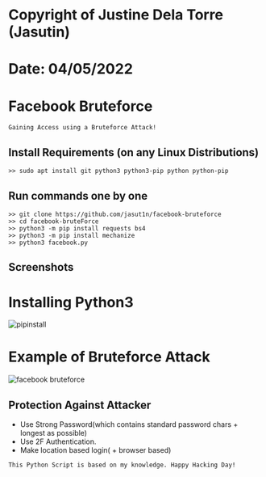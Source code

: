 # Copyright of Justine Dela Torre (Jasutin)
# Date: 04/05/2022

# Facebook Bruteforce
```
Gaining Access using a Bruteforce Attack! 
```

## Install Requirements (on any Linux Distributions)
```
>> sudo apt install git python3 python3-pip python python-pip
```

## Run commands one by one
```
>> git clone https://github.com/jasut1n/facebook-bruteforce
>> cd facebook-bruteForce
>> python3 -m pip install requests bs4
>> python3 -m pip install mechanize
>> python3 facebook.py
```

## Screenshots

# Installing Python3
![pipinstall](https://user-images.githubusercontent.com/97047918/161685411-3017743b-af5c-40a6-86f0-3df019217332.png)

# Example of Bruteforce Attack
![facebook bruteforce](https://user-images.githubusercontent.com/97047918/161685438-c5ccb9be-581d-4cf1-a9b9-3c1f2d07662a.png)

## Protection Against Attacker
* Use Strong Password(which contains standard password chars + longest as possible)
* Use 2F Authentication.
* Make location based login( + browser based)

~~~
This Python Script is based on my knowledge. Happy Hacking Day!
~~~
